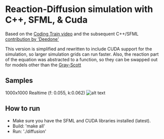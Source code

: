 # Reaction-Diffusion simulation with C++, SFML, & Cuda

Based on the [Coding Train video](https://www.youtube.com/watch?v=BV9ny785UNc) and the subsequent C++/SFML [contribution by 'Deedone'](https://github.com/Deedone/Small-projects/tree/master/Reaction-diffusion)

This version is simplified and rewritten to include CUDA support for the simulation, so larger simulation grids can run faster.
Also, the reaction part of the equation was abstracted to a function, so they can be swapped out for models other than the [Gray-Scott](https://groups.csail.mit.edu/mac/projects/amorphous/GrayScott/)

## Samples

1000x1000 Realtime (f: 0.055, k:0.062)
![alt text](./Samples/rdiff_cuda_default.gif "sample1")

## How to run

- Make sure you have the SFML and CUDA libraries installed (latest).
- Build: 'make all'
- Run: './diffusion'
